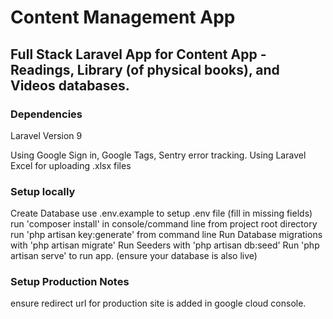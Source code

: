 # Content Management App

## Full Stack Laravel App for Content App - Readings, Library (of physical books), and Videos databases.

### Dependencies

Laravel Version 9

Using Google Sign in, Google Tags, Sentry error tracking.
Using Laravel Excel for uploading .xlsx files

### Setup locally

Create Database
use .env.example to setup .env file (fill in missing fields)
run 'composer install' in console/command line from project root directory
run 'php artisan key:generate' from command line
Run Database migrations with 'php artisan migrate'
Run Seeders with 'php artisan db:seed'
Run 'php artisan serve' to run app. (ensure your database is also live)

### Setup Production Notes

ensure redirect url for production site is added in google cloud console.
